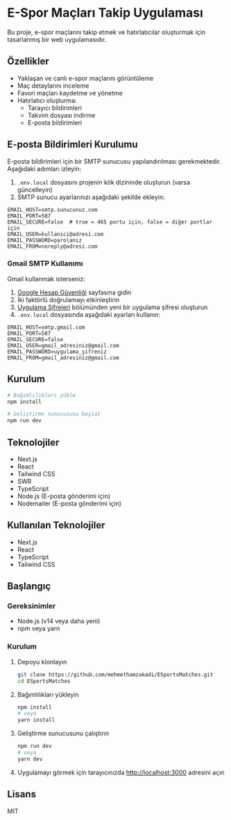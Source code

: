 # E-Spor Maçları Takip Uygulaması

Bu proje, e-spor maçlarını takip etmek ve hatırlatıcılar oluşturmak için tasarlanmış bir web uygulamasıdır.

## Özellikler

- Yaklaşan ve canlı e-spor maçlarını görüntüleme
- Maç detaylarını inceleme
- Favori maçları kaydetme ve yönetme
- Hatırlatıcı oluşturma:
  - Tarayıcı bildirimleri
  - Takvim dosyası indirme
  - E-posta bildirimleri

## E-posta Bildirimleri Kurulumu

E-posta bildirimleri için bir SMTP sunucusu yapılandırılması gerekmektedir. Aşağıdaki adımları izleyin:

1. `.env.local` dosyasını projenin kök dizininde oluşturun (varsa güncelleyin)
2. SMTP sunucu ayarlarınızı aşağıdaki şekilde ekleyin:

```
EMAIL_HOST=smtp.sunucunuz.com
EMAIL_PORT=587
EMAIL_SECURE=false  # true = 465 portu için, false = diğer portlar için
EMAIL_USER=kullanici@adresi.com
EMAIL_PASSWORD=parolanız
EMAIL_FROM=noreply@adresi.com
```

### Gmail SMTP Kullanımı

Gmail kullanmak isterseniz:

1. [Google Hesap Güvenliği](https://myaccount.google.com/security) sayfasına gidin
2. İki faktörlü doğrulamayı etkinleştirin
3. [Uygulama Şifreleri](https://myaccount.google.com/apppasswords) bölümünden yeni bir uygulama şifresi oluşturun
4. `.env.local` dosyasında aşağıdaki ayarları kullanın:

```
EMAIL_HOST=smtp.gmail.com
EMAIL_PORT=587
EMAIL_SECURE=false
EMAIL_USER=gmail_adresiniz@gmail.com
EMAIL_PASSWORD=uygulama_şifreniz
EMAIL_FROM=gmail_adresiniz@gmail.com
```

## Kurulum

```bash
# Bağımlılıkları yükle
npm install

# Geliştirme sunucusunu başlat
npm run dev
```

## Teknolojiler

- Next.js
- React
- Tailwind CSS
- SWR
- TypeScript
- Node.js (E-posta gönderimi için)
- Nodemailer (E-posta gönderimi için)

## Kullanılan Teknolojiler

- Next.js
- React
- TypeScript
- Tailwind CSS

## Başlangıç

### Gereksinimler

- Node.js (v14 veya daha yeni)
- npm veya yarn

### Kurulum

1. Depoyu klonlayın
   ```bash
   git clone https://github.com/mehmethamzakadi/ESportsMatches.git
   cd ESportsMatches
   ```

2. Bağımlılıkları yükleyin
   ```bash
   npm install
   # veya
   yarn install
   ```

3. Geliştirme sunucusunu çalıştırın
   ```bash
   npm run dev
   # veya
   yarn dev
   ```

4. Uygulamayı görmek için tarayıcınızda [http://localhost:3000](http://localhost:3000) adresini açın

## Lisans

MIT 
